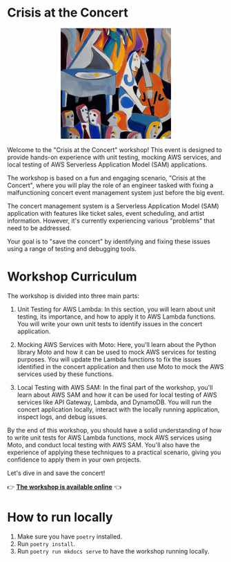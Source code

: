 # Crisis at the Concert
<p align="center">
   <img src="./docs/images/logo-crisis-at-the-opera.png" alt="[Crisis at the Concert A painting by Picasso]"/>
</p>

Welcome to the "Crisis at the Concert" workshop! This event is designed to provide hands-on experience with unit testing, mocking AWS services, and local testing of AWS Serverless Application Model (SAM) applications.

The workshop is based on a fun and engaging scenario, "Crisis at the Concert", where you will play the role of an engineer tasked with fixing a malfunctioning concert event management system just before the big event.

The concert management system is a Serverless Application Model (SAM) application with features like ticket sales, event scheduling, and artist information. However, it's currently experiencing various "problems" that need to be addressed.

Your goal is to "save the concert" by identifying and fixing these issues using a range of testing and debugging tools.

# Workshop Curriculum
The workshop is divided into three main parts:

1. Unit Testing for AWS Lambda:
In this section, you will learn about unit testing, its importance, and how to apply it to AWS Lambda functions. You will write your own unit tests to identify issues in the concert application.

2. Mocking AWS Services with Moto:
Here, you'll learn about the Python library Moto and how it can be used to mock AWS services for testing purposes. You will update the Lambda functions to fix the issues identified in the concert application and then use Moto to mock the AWS services used by these functions.

3. Local Testing with AWS SAM:
In the final part of the workshop, you'll learn about AWS SAM and how it can be used for local testing of AWS services like API Gateway, Lambda, and DynamoDB. You will run the concert application locally, interact with the locally running application, inspect logs, and debug issues.

By the end of this workshop, you should have a solid understanding of how to write unit tests for AWS Lambda functions, mock AWS services using Moto, and conduct local testing with AWS SAM. You'll also have the experience of applying these techniques to a practical scenario, giving you confidence to apply them in your own projects.

Let's dive in and save the concert!

👉 **[The workshop is available online](http://pytest-lambda-workshop.s3-website-us-west-2.amazonaws.com/)** 👈

# How to run locally
1. Make sure you have `poetry` installed.
2. Run `poetry install`.
3. Run `poetry run mkdocs serve` to have the workshop running locally.
